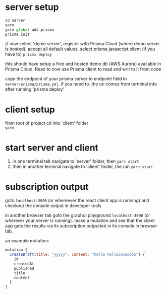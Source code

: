 # server setup  
```javascript
cd server
yarn
yarn global add prisma
prisma init
```

// now select 'demo server', register with Prisma Cloud (where demo server is hosted), accept all default values. select prisma javascript client (if you have to)
`prisma deploy`

this should have setup a free and hosted demo db (AWS Aurora) available in Prisma Cloud. Read to now use Prisma client to read and writ to it from code

copy the endpoint of your prisma server to endpoint field in `server/prisma/prisma.yml`, if you need to. the uri comes from terminal info after running 'prisma deploy'

# client setup  
from root of project cd into 'client' folder  
`yarn`


#  start server and client
1. in one terminal tab navigate to 'server' folder, then `yarn start`
2. then in another terminal navigate to 'client' folder, the run `yarn start`

# subscription output
goto `localhost:3000` (or whereever the react client app is running) and checkout the console output in developer tools

in another browser tab goto the graphql playground `localhost:4000` (or wherever your server is running). make a mutation and see that the client app gets the results via its subscription outputted in its console in browser tab.

an example mutation:

```javascript
mutation {
  createDraft(title: "yyyyy", content: "hello hellooooooooo") {
    id
    createdAt
    published
    title
    content
  }
}
```


